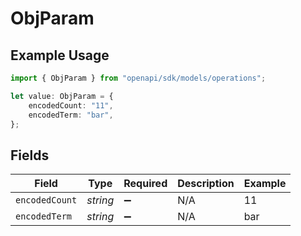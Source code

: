 # ObjParam

## Example Usage

```typescript
import { ObjParam } from "openapi/sdk/models/operations";

let value: ObjParam = {
    encodedCount: "11",
    encodedTerm: "bar",
};
```

## Fields

| Field              | Type               | Required           | Description        | Example            |
| ------------------ | ------------------ | ------------------ | ------------------ | ------------------ |
| `encodedCount`     | *string*           | :heavy_minus_sign: | N/A                | 11                 |
| `encodedTerm`      | *string*           | :heavy_minus_sign: | N/A                | bar                |